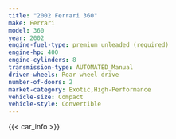 ```yaml
---
title: "2002 Ferrari 360"
make: Ferrari
model: 360
year: 2002
engine-fuel-type: premium unleaded (required)
engine-hp: 400
engine-cylinders: 8
transmission-type: AUTOMATED_Manual
driven-wheels: Rear wheel drive
number-of-doors: 2
market-category: Exotic,High-Performance
vehicle-size: Compact
vehicle-style: Convertible
---
```


{{< car_info >}}
